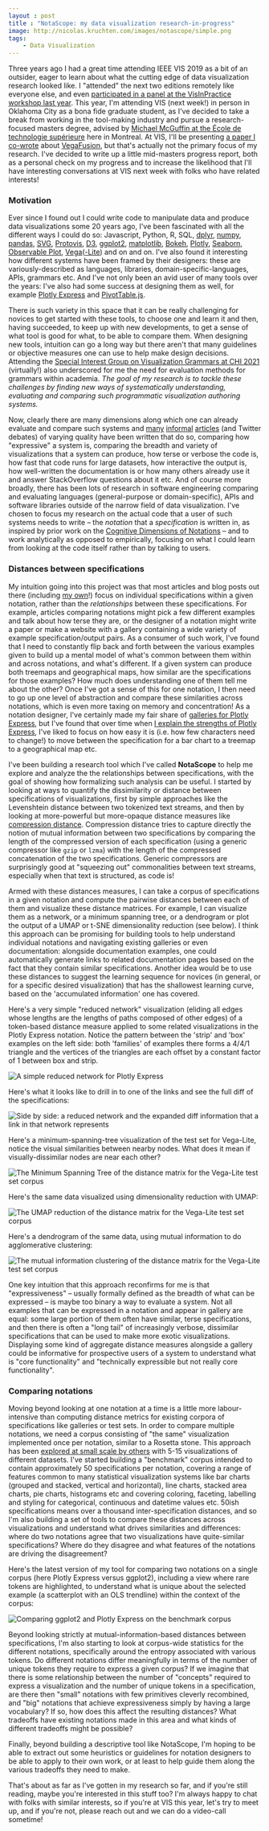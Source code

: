 ```yaml
---
layout : post
title : "NotaScope: my data visualization research-in-progress"
image: http://nicolas.kruchten.com/images/notascope/simple.png
tags:
    - Data Visualization
---
```


Three years ago I had a great time attending IEEE VIS 2019 as a bit of an outsider, eager to learn about what the cutting edge of data visualization research looked like. I "attended" the next two editions remotely like everyone else, and even [participated in a panel at the VisInPractice workshop last year](https://nicolas.kruchten.com/content/2021/10/vip2021/). This year, I'm attending VIS (next week!) in person in Oklahoma City as a bona fide graduate student, as I've decided to take a break from working in the tool-making industry and pursue a research-focused masters degree, advised by [Michael McGuffin at the École de technologie supérieure](https://www.etsmtl.ca/en/research/professors/mmcguffin/) here in Montreal. At VIS, I'll be presenting [a paper I co-wrote](https://arxiv.org/abs/2208.06631) about [VegaFusion](https://vegafusion.io/), but that's actually not the primary focus of my research. I've decided to write up a little mid-masters progress report, both as a personal check on my progress and to increase the likelihood that I'll have interesting conversations at VIS next week with folks who have related interests!

<!-- more -->

### Motivation

Ever since I found out I could write code to manipulate data and produce data visualizations some 20 years ago, I've been fascinated with all the different ways I could do so: Javascript, Python, R, SQL, [dplyr](https://dplyr.tidyverse.org/), [numpy](https://numpy.org/), [pandas](https://pandas.pydata.org/), [SVG](https://developer.mozilla.org/en-US/docs/Web/SVG), [Protovis](https://mbostock.github.io/protovis/), [D3](https://d3js.org/), [ggplot2](https://ggplot2.tidyverse.org/), [matplotlib](https://matplotlib.org/), [Bokeh](https://bokeh.org/), [Plotly](https://plotly.com/python/), [Seaborn](https://seaborn.pydata.org/), [Observable Plot](https://observablehq.com/@observablehq/plot), [Vega](https://vega.github.io/vega/)([-Lite](https://vega.github.io/vega-lite/)) and on and on. I've also found it interesting how different systems have been framed by their designers: these are variously-described as languages, libraries, domain-specific-languages, APIs, grammars etc. And I've not only been an avid user of many tools over the years: I've also had some success at designing them as well, for example [Plotly Express](http://plotly.express/) and [PivotTable.js](https://pivottable.js.org/).

There is such variety in this space that it can be really challenging for novices to get started with these tools, to choose one and learn it and then, having succeeded, to keep up with new developments, to get a sense of what tool is good for what, to be able to compare them. When designing new tools, intuition can go a long way but there aren't that many guidelines or objective measures one can use to help make design decisions. Attending the [Special Interest Group on Visualization Grammars at CHI 2021](https://dl.acm.org/doi/pdf/10.1145/3411763.3450406) (virtually!) also underscored for me the need for evaluation methods for grammars within academia. *The goal of my research is to tackle these challenges by finding new ways of systematically understanding, evaluating and comparing such programmatic visualization authoring systems.*

Now, clearly there are many dimensions along which one can already evaluate and compare such systems and [many](https://towardsdatascience.com/matplotlib-vs-plotly-express-which-one-is-the-best-library-for-data-visualization-7a96dbe3ff09) [informal](https://dsaber.com/2016/10/02/a-dramatic-tour-through-pythons-data-visualization-landscape-including-ggplot-and-altair/) [articles](https://ritza.co/articles/matplotlib-vs-seaborn-vs-plotly-vs-MATLAB-vs-ggplot2-vs-pandas/) (and Twitter debates) of varying quality have been written that do so, comparing how "expressive" a system is, comparing the breadth and variety of visualizations that a system can produce, how terse or verbose the code is, how fast that code runs for large datasets, how interactive the output is, how well-written the documentation is or how many others already use it and answer StackOverflow questions about it etc. And of course more broadly, there has been lots of research in software engineering comparing and evaluating languages (general-purpose or domain-specific), APIs and software libraries outside of the narrow field of data visualization. I've chosen to focus my research on the actual code that a user of such systems needs to write – the *notation* that a *specification* is written in, as inspired by prior work on the [Cognitive Dimensions of Notations](https://en.wikipedia.org/wiki/Cognitive_dimensions_of_notations) – and to work analytically as opposed to empirically, focusing on what I could learn from looking at the code itself rather than by talking to users.

### Distances between specifications

My intuition going into this project was that most articles and blog posts out there (including [my own](https://nicolas.kruchten.com/semiology_of_graphics/)!) focus on individual specifications within a given notation, rather than the *relationships* between these specifications. For example, articles comparing notations might pick a few different examples and talk about how terse they are, or the designer of a notation might write a paper or make a website with a gallery containing a wide variety of example specification/output pairs. As a consumer of such work, I've found that I need to constantly flip back and forth between the various examples given to build up a mental model of what's common between them within and across notations, and what's different. If a given system can produce both treemaps and geographical maps, how similar are the specifications for those examples? How much does understanding one of them tell me about the other? Once I've got a sense of this for one notation, I then need to go up one level of abstraction and compare these similarities across notations, which is even more taxing on memory and concentration! As a notation designer, I've certainly made my fair share of [galleries for Plotly Express](http://plotly.express/), but I've found that over time when [I explain the strengths of Plotly Express](https://www.youtube.com/watch?v=FpCgG85g2Hw), I've liked to focus on how easy it is (i.e. how few characters need to change!) to move between the specification for a bar chart to a treemap to a geographical map etc.

I've been building a research tool which I've called **NotaScope** to help me explore and analyze the the relationships between specifications, with the goal of showing how formalizing such analysis can be useful. I started by looking at ways to quantify the dissimilarity or distance between specifications of visualizations, first by simple approaches like the Levenshtein distance between two tokenized text streams, and then by looking at more-powerful but more-opaque distance measures like [compression distance](https://en.wikipedia.org/wiki/Normalized_compression_distance). Compression distance tries to capture directly the notion of mutual information between two specifications by comparing the length of the compressed version of each specification (using a generic compressor like `gzip` or `lzma`) with the length of the compressed concatenation of the two specifications. Generic compressors are surprisingly good at "squeezing out" commonalities between text streams, especially when that text is structured, as code is!

Armed with these distances measures, I can take a corpus of specifications in a given notation and compute the pairwise distances between each of them and visualize these distance matrices. For example, I can visualize them as a network, or a minimum spanning tree, or a dendrogram or plot the output of a UMAP or t-SNE dimensionality reduction (see below). I think this approach can be promising for building tools to help understand individual notations and navigating existing galleries or even documentation: alongside documentation examples, one could automatically generate links to related documentation pages based on the fact that they contain similar specifications. Another idea would be to use these distances to suggest the learning sequence for novices (in general, or for a specific desired visualization) that has the shallowest learning curve, based on the 'accumulated information' one has covered.

Here's a very simple "reduced network" visualization (eliding all edges whose lengths are the lengths of paths composed of other edges) of a token-based distance measure applied to some related visualizations in the Plotly Express notation. Notice the pattern between the 'strip' and 'box' examples on the left side: both 'families' of examples there forms a 4/4/1 triangle and the vertices of the triangles are each offset by a constant factor of 1 between box and strip.


![A simple reduced network for Plotly Express](/images/notascope/simple.png)

Here's what it looks like to drill in to one of the links and see the full diff of the specifications:

![Side by side: a reduced network and the expanded diff information that a link in that network represents](/images/notascope/diff.png)


Here's a minimum-spanning-tree visualization of the test set for Vega-Lite, notice the visual similarities between nearby nodes. What does it mean if visually-dissimilar nodes are near each other?

![The Minimum Spanning Tree of the distance matrix for the Vega-Lite test set corpus](/images/notascope/mst.gif)



Here's the same data visualized using dimensionality reduction with UMAP:

![The UMAP reduction of the distance matrix for the Vega-Lite test set corpus](/images/notascope/umap.gif)



Here's a dendrogram of the same data, using mutual information to do agglomerative clustering:

![The mutual information clustering of the distance matrix for the Vega-Lite test set corpus](/images/notascope/dendro.gif)

One key intuition that this approach reconfirms for me is that "expressiveness" – usually formally defined as the breadth of what can be expressed – is maybe too binary a way to evaluate a system. Not all examples that can be expressed in a notation and appear in gallery are equal: some large portion of them often have similar, terse specifications, and then there is often a "long tail" of increasingly verbose, dissimilar specifications that can be used to make more exotic visualizations. Displaying some kind of aggregate distance measures alongside a gallery could be informative for prospective users of a system to understand what is "core functionality" and "technically expressible but not really core functionality".

### Comparing notations

Moving beyond looking at one notation at a time is a little more labour-intensive than computing distance metrics for existing corpora of specifications like galleries or test sets. In order to compare multiple notations, we need a corpus consisting of "the same" visualization implemented once per notation, similar to a Rosetta stone. This approach has been [explored at small scale by others](https://pythonplot.com/) with 5-15 visualizations of different datasets. I've started building a "benchmark" corpus intended to contain approximately 50 specifications per notation, covering a range of features common to many statistical visualization systems like bar charts (grouped and stacked, vertical and horizontal), line charts, stacked area charts, pie charts, histograms etc and covering coloring, faceting, labelling and styling for categorical, continuous and datetime values etc. 50ish specifications means over a thousand inter-specification distances, and so I'm also building a set of tools to compare these distances across visualizations and understand what drives similarities and differences: where do two notations agree that two visualizations have quite-similar specifications? Where do they disagree and what features of the notations are driving the disagreement?

Here's the latest version of my tool for comparing two notations on a single corpus (here Plotly Express versus ggplot2), including a view where rare tokens are highlighted, to understand what is unique about the selected example (a scatterplot with an OLS trendline) within the context of the corpus:

![Comparing ggplot2 and Plotly Express on the benchmark corpus](/images/notascope/compare.png)

Beyond looking strictly at mutual-information-based distances between specifications, I'm also starting to look at corpus-wide statistics for the different notations, specifically around the entropy associated with various tokens. Do different notations differ meaningfully in terms of the number of unique tokens they require to express a given corpus? If we imagine that there is some relationship between the number of "concepts" required to express a visualization and the number of unique tokens in a specification, are there then "small" notations with few primitives cleverly recombined, and "big" notations that achieve expressiveness simply by having a large vocabulary? If so, how does this affect the resulting distances? What tradeoffs have existing notations made in this area and what kinds of different tradeoffs might be possible?

Finally, beyond building a descriptive tool like NotaScope, I'm hoping to be able to extract out some heuristics or guidelines for notation designers to be able to apply to their own work, or at least to help guide them along the various tradeoffs they need to make.

That's about as far as I've gotten in my research so far, and if you're still reading, maybe you're interested in this stuff too? I'm always happy to chat with folks with similar interests, so if you're at VIS this year, let's try to meet up, and if you're not, please reach out and we can do a video-call sometime!
